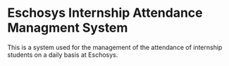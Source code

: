 # Eschosys Internship Attendance Managment System

This is a system used for the management of the attendance of internship students on a daily basis at Eschosys.
